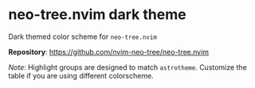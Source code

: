 # neo-tree.nvim dark theme

Dark themed color scheme for `neo-tree.nvim`

**Repository**: https://github.com/nvim-neo-tree/neo-tree.nvim

_Note_: Highlight groups are designed to match `astrotheme`. Customize the table if you are using different colorscheme.

